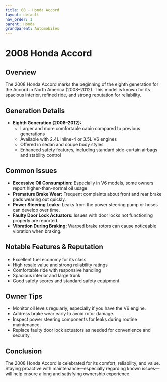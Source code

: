 ```yaml
---
title: 08 - Honda Accord
layout: default
nav_order: 1
parent: Honda
grandparent: Automobiles
---
```


# 2008 Honda Accord

## Overview

The 2008 Honda Accord marks the beginning of the eighth generation for the Accord in North America (2008–2012). This model is known for its spacious interior, refined ride, and strong reputation for reliability.

## Generation Details

- **Eighth Generation (2008–2012):**
    - Larger and more comfortable cabin compared to previous generations
    - Available with 2.4L inline-4 or 3.5L V6 engines
    - Offered in sedan and coupe body styles
    - Enhanced safety features, including standard side-curtain airbags and stability control

## Common Issues

- **Excessive Oil Consumption:** Especially in V6 models, some owners report higher-than-normal oil usage.
- **Premature Brake Wear:** Frequent complaints about front and rear brake pads wearing out quickly.
- **Power Steering Leaks:** Leaks from the power steering pump or hoses can develop over time.
- **Faulty Door Lock Actuators:** Issues with door locks not functioning properly are reported.
- **Vibration During Braking:** Warped brake rotors can cause noticeable vibration when braking.

## Notable Features & Reputation

- Excellent fuel economy for its class
- High resale value and strong reliability ratings
- Comfortable ride with responsive handling
- Spacious interior and large trunk
- Good safety scores and standard safety equipment

## Owner Tips

- Monitor oil levels regularly, especially if you have the V6 engine.
- Address brake wear early to avoid rotor damage.
- Inspect power steering components for leaks during routine maintenance.
- Replace faulty door lock actuators as needed for convenience and security.

## Conclusion

The 2008 Honda Accord is celebrated for its comfort, reliability, and value. Staying proactive with maintenance—especially regarding known issues—will help ensure a long and satisfying ownership experience.
